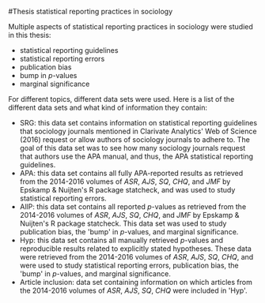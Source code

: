 #Thesis statistical reporting practices in sociology

Multiple aspects of statistical reporting practices in sociology were studied in this thesis:
- statistical reporting guidelines
- statistical reporting errors
- publication bias
- bump in *p*-values
- marginal significance

For different topics, different data sets were used. Here is a list of the different data sets and what kind of information they contain:
- SRG: this data set contains information on statistical reporting guidelines that sociology journals mentioned in Clarivate Analytics' Web of Science (2016) request or allow authors of sociology journals to adhere to. The goal of this data set was to see how many sociology journals request that authors use the APA manual, and thus, the APA statistical reporting guidelines.
- APA: this data set contains all fully APA-reported results as retrieved from the 2014-2016 volumes of *ASR*, *AJS*, *SQ*, *CHQ*, and *JMF* by Epskamp & Nuijten's R package statcheck, and was used to study statistical reporting errors.
- AllP: this data set contains all reported *p*-values as retrieved from the 2014-2016 volumes of *ASR*, *AJS*, *SQ*, *CHQ*, and *JMF* by Epskamp & Nuijten's R package statcheck. This data set was used to study publication bias, the 'bump' in *p*-values, and marginal significance.
- Hyp: this data set contains all manually retrieved *p*-values and reproducible results related to explicitly stated hypotheses. These data were retrieved from the 2014-2016 volumes of *ASR*, *AJS*, *SQ*, *CHQ*, and were used to study statistical reporting errors, publication bias, the 'bump' in *p*-values, and marginal significance.
- Article inclusion: data set containing information on which articles from the 2014-2016 volumes of *ASR*, *AJS*, *SQ*, *CHQ* were included in 'Hyp'. 

